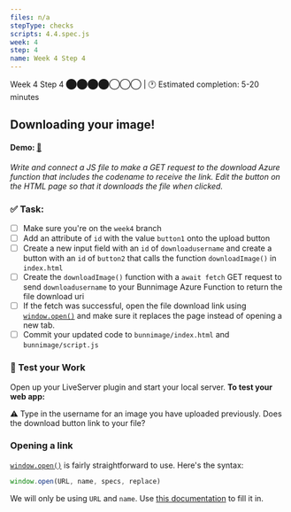 ```yaml
---
files: n/a
stepType: checks
scripts: 4.4.spec.js
week: 4
step: 4
name: Week 4 Step 4
---
```


Week 4 Step 4 ⬤⬤⬤⬤◯◯◯ | 🕐 Estimated completion: 5-20 minutes

## Downloading your image!
#### Demo: [🐰](https://week4step4.emilychen10.repl.co/)
*Write and connect a JS file to make a GET request to the download Azure function that includes the codename to receive the link. Edit the button on the HTML page so that it downloads the file when clicked.*

### ✅  Task:
- [ ] Make sure you're on the `week4` branch
- [ ] Add an attribute of `id` with the value `button1` onto the upload button
- [ ] Create a new input field with an `id` of `downloadusername` and create a button with an `id` of `button2` that calls the function `downloadImage()` in `index.html` 
- [ ] Create the `downloadImage()` function with a `await fetch` GET request to send `downloadusername` to your Bunnimage Azure Function to return the file download uri
- [ ] If the fetch was successful, open the file download link using [`window.open()`](https://developer.mozilla.org/en-US/docs/Web/API/Window/open) and make sure it replaces the page instead of opening a new tab.
- [ ] Commit your updated code to `bunnimage/index.html` and `bunnimage/script.js`

### 🚧 Test your Work
Open up your LiveServer plugin and start your local server. **To test your web app:**

⚠️ Type in the username for an image you have uploaded previously. Does the download button link to your file?

### Opening a link

[`window.open()`](https://developer.mozilla.org/en-US/docs/Web/API/Window/open) is fairly straightforward to use. Here's the syntax:
```js
window.open(URL, name, specs, replace)
```
We will only be using `URL` and `name`. Use [this documentation](https://www.w3schools.com/jsref/met_win_open.asp) to fill it in.

